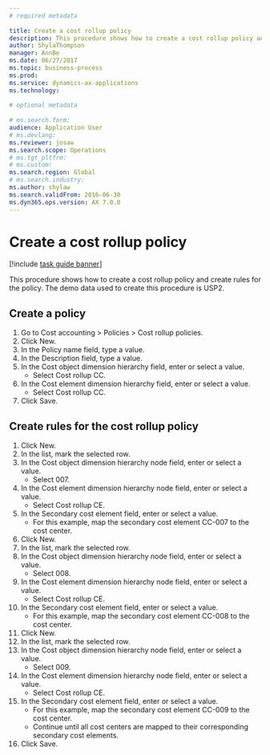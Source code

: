 ```yaml
--- 
# required metadata 
 
title: Create a cost rollup policy
description: This procedure shows how to create a cost rollup policy and create rules for the policy. 
author: ShylaThompson
manager: AnnBe 
ms.date: 06/27/2017
ms.topic: business-process 
ms.prod:  
ms.service: dynamics-ax-applications 
ms.technology:  
 
# optional metadata 
 
# ms.search.form:   
audience: Application User 
# ms.devlang:  
ms.reviewer: josaw
ms.search.scope: Operations 
# ms.tgt_pltfrm:  
# ms.custom:  
ms.search.region: Global
# ms.search.industry: 
ms.author: shylaw
ms.search.validFrom: 2016-06-30 
ms.dyn365.ops.version: AX 7.0.0 
---
```

# Create a cost rollup policy

[!include [task guide banner](../../includes/task-guide-banner.md)]

This procedure shows how to create a cost rollup policy and create rules for the policy. The demo data used to create this procedure is USP2.


## Create a policy
1. Go to Cost accounting > Policies > Cost rollup policies.
2. Click New.
3. In the Policy name field, type a value.
4. In the Description field, type a value.
5. In the Cost object dimension hierarchy field, enter or select a value.
    * Select Cost rollup CC.  
6. In the Cost element dimension hierarchy field, enter or select a value.
    * Select Cost rollup CC.  
7. Click Save.

## Create rules for the cost rollup policy
1. Click New.
2. In the list, mark the selected row.
3. In the Cost object dimension hierarchy node field, enter or select a value.
    * Select 007.  
4. In the Cost element dimension hierarchy node field, enter or select a value.
    * Select Cost rollup CE.  
5. In the Secondary cost element field, enter or select a value.
    * For this example, map the secondary cost element CC-007 to the cost center.  
6. Click New.
7. In the list, mark the selected row.
8. In the Cost object dimension hierarchy node field, enter or select a value.
    * Select 008.  
9. In the Cost element dimension hierarchy node field, enter or select a value.
    * Select Cost rollup CE.  
10. In the Secondary cost element field, enter or select a value.
    * For this example, map the secondary cost element CC-008 to the cost center.  
11. Click New.
12. In the list, mark the selected row.
13. In the Cost object dimension hierarchy node field, enter or select a value.
    * Select 009.  
14. In the Cost element dimension hierarchy node field, enter or select a value.
    * Select Cost rollup CE.  
15. In the Secondary cost element field, enter or select a value.
    * For this example, map the secondary cost element CC-009 to the cost center.  
    * Continue until all cost centers are mapped to their corresponding secondary cost elements.  
16. Click Save.

